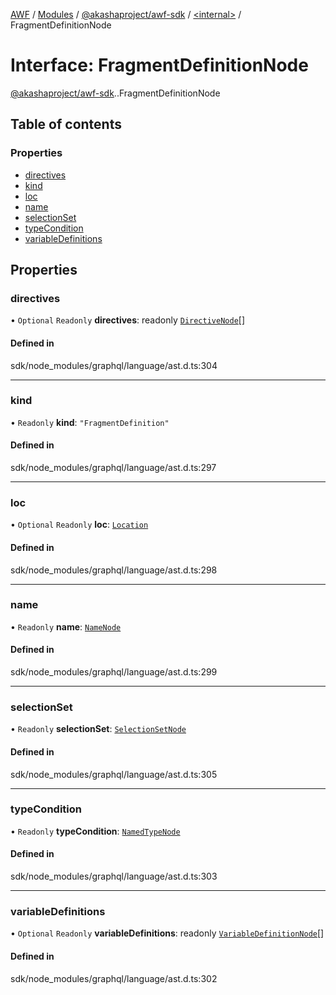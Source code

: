[AWF](../README.md) / [Modules](../modules.md) / [@akashaproject/awf-sdk](../modules/akashaproject_awf_sdk.md) / [<internal\>](../modules/akashaproject_awf_sdk._internal_.md) / FragmentDefinitionNode

# Interface: FragmentDefinitionNode

[@akashaproject/awf-sdk](../modules/akashaproject_awf_sdk.md).[<internal>](../modules/akashaproject_awf_sdk._internal_.md).FragmentDefinitionNode

## Table of contents

### Properties

- [directives](akashaproject_awf_sdk._internal_.FragmentDefinitionNode.md#directives)
- [kind](akashaproject_awf_sdk._internal_.FragmentDefinitionNode.md#kind)
- [loc](akashaproject_awf_sdk._internal_.FragmentDefinitionNode.md#loc)
- [name](akashaproject_awf_sdk._internal_.FragmentDefinitionNode.md#name)
- [selectionSet](akashaproject_awf_sdk._internal_.FragmentDefinitionNode.md#selectionset)
- [typeCondition](akashaproject_awf_sdk._internal_.FragmentDefinitionNode.md#typecondition)
- [variableDefinitions](akashaproject_awf_sdk._internal_.FragmentDefinitionNode.md#variabledefinitions)

## Properties

### directives

• `Optional` `Readonly` **directives**: readonly [`DirectiveNode`](akashaproject_awf_sdk._internal_.DirectiveNode.md)[]

#### Defined in

sdk/node_modules/graphql/language/ast.d.ts:304

___

### kind

• `Readonly` **kind**: ``"FragmentDefinition"``

#### Defined in

sdk/node_modules/graphql/language/ast.d.ts:297

___

### loc

• `Optional` `Readonly` **loc**: [`Location`](../classes/akashaproject_awf_sdk._internal_.Location.md)

#### Defined in

sdk/node_modules/graphql/language/ast.d.ts:298

___

### name

• `Readonly` **name**: [`NameNode`](akashaproject_awf_sdk._internal_.NameNode.md)

#### Defined in

sdk/node_modules/graphql/language/ast.d.ts:299

___

### selectionSet

• `Readonly` **selectionSet**: [`SelectionSetNode`](akashaproject_awf_sdk._internal_.SelectionSetNode.md)

#### Defined in

sdk/node_modules/graphql/language/ast.d.ts:305

___

### typeCondition

• `Readonly` **typeCondition**: [`NamedTypeNode`](akashaproject_awf_sdk._internal_.NamedTypeNode.md)

#### Defined in

sdk/node_modules/graphql/language/ast.d.ts:303

___

### variableDefinitions

• `Optional` `Readonly` **variableDefinitions**: readonly [`VariableDefinitionNode`](akashaproject_awf_sdk._internal_.VariableDefinitionNode.md)[]

#### Defined in

sdk/node_modules/graphql/language/ast.d.ts:302
